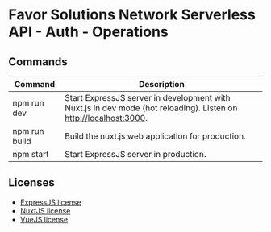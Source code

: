 # Favor Solutions Network Serverless API - Auth - Operations

## Commands

| Command       | Description                                                                                                                               |
| ------------- | ----------------------------------------------------------------------------------------------------------------------------------------- |
| npm run dev   | Start ExpressJS server in development with Nuxt.js in dev mode (hot reloading). Listen on [http://localhost:3000](http://localhost:3000). |
| npm run build | Build the nuxt.js web application for production.                                                                                         |
| npm start     | Start ExpressJS server in production.                                                                                                     |

## Licenses

- [ExpressJS license](https://github.com/expressjs/express/blob/master/LICENSE)
- [NuxtJS license](https://github.com/nuxt/nuxt.js/blob/master/LICENSE.md)
- [VueJS license](https://github.com/vuejs/vue/blob/master/LICENSE)
